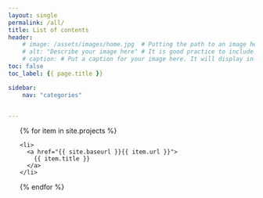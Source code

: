 ```yaml
---
layout: single
permalink: /all/
title: List of contents
header:
    # image: /assets/images/home.jpg  # Putting the path to an image here will replace the header image.
    # alt: "Describe your image here" # It is good practice to include an image desription as alt text.
    # caption: # Put a caption for your image here. It will display in the bottom right corner of the image.
toc: false
toc_label: {{ page.title }}

sidebar: 
    nav: "categories"


---
```


<div >
  <ul>
  {% for item in site.projects %}

    <li>
      <a href="{{ site.baseurl }}{{ item.url }}">
        {{ item.title }}
      </a>
    </li>
  {% endfor %}
  </ul>
</div>